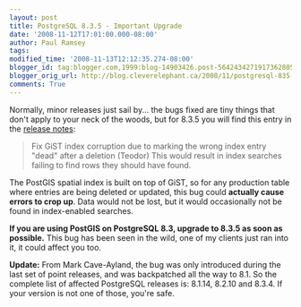 ```yaml
---
layout: post
title: PostgreSQL 8.3.5 - Important Upgrade
date: '2008-11-12T17:01:00.000-08:00'
author: Paul Ramsey
tags: 
modified_time: '2008-11-13T12:12:35.274-08:00'
blogger_id: tag:blogger.com,1999:blog-14903426.post-5642434271917362805
blogger_orig_url: http://blog.cleverelephant.ca/2008/11/postgresql-835-important-upgrade.html
comments: True
---
```


Normally, minor releases just sail by... the bugs fixed are tiny things that don't apply to your neck of the woods, but for 8.3.5 you will find this entry in the [release notes](http://www.postgresql.org/docs/8.3/static/release-8-3-5.html):

<blockquote>Fix GiST index corruption due to marking the wrong index entry "dead" after a deletion (Teodor) This would result in index searches failing to find rows they should have found.</blockquote>

The PostGIS spatial index is built on top of GiST, so for any production table where entries are being deleted or updated, this bug could **actually cause errors to crop up**. Data would not be lost, but it would occasionally not be found in index-enabled searches.

**If you are using PostGIS on PostgreSQL 8.3, upgrade to 8.3.5 as soon as possible.**  This bug has been seen in the wild, one of my clients just ran into it, it could affect you too.

**Update:** From Mark Cave-Ayland, the bug was only introduced during the last set of point releases, and was backpatched all the way to 8.1. So the complete list of affected PostgreSQL releases is: 8.1.14, 8.2.10 and 8.3.4. If your version is not one of those, you're safe.

